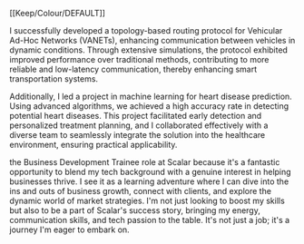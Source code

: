 [[Keep/Colour/DEFAULT]] 





I successfully developed a topology-based routing protocol for Vehicular Ad-Hoc Networks (VANETs), enhancing communication between vehicles in dynamic conditions. Through extensive simulations, the protocol exhibited improved performance over traditional methods, contributing to more reliable and low-latency communication, thereby enhancing smart transportation systems.

Additionally, I led a project in machine learning for heart disease prediction. Using advanced algorithms, we achieved a high accuracy rate in detecting potential heart diseases. This project facilitated early detection and personalized treatment planning, and I collaborated effectively with a diverse team to seamlessly integrate the solution into the healthcare environment, ensuring practical applicability.





 the Business Development Trainee role at Scalar because it's a fantastic opportunity to blend my tech background with a genuine interest in helping businesses thrive. I see it as a learning adventure where I can dive into the ins and outs of business growth, connect with clients, and explore the dynamic world of market strategies. I'm not just looking to boost my skills but also to be a part of Scalar's success story, bringing my energy, communication skills, and tech passion to the table. It's not just a job; it's a journey I'm eager to embark on.


